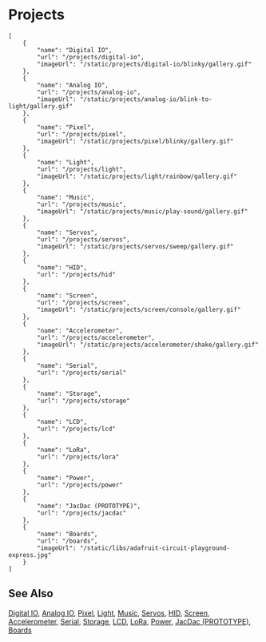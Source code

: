 # Projects

```codecard
[
    {
        "name": "Digital IO",
        "url": "/projects/digital-io",
        "imageUrl": "/static/projects/digital-io/blinky/gallery.gif"
    },
    {
        "name": "Analog IO",
        "url": "/projects/analog-io",
        "imageUrl": "/static/projects/analog-io/blink-to-light/gallery.gif"
    },
    {
        "name": "Pixel",
        "url": "/projects/pixel",
        "imageUrl": "/static/projects/pixel/blinky/gallery.gif"
    },
    {
        "name": "Light",
        "url": "/projects/light",
        "imageUrl": "/static/projects/light/rainbow/gallery.gif"
    },
    {
        "name": "Music",
        "url": "/projects/music",
        "imageUrl": "/static/projects/music/play-sound/gallery.gif"
    },
    {
        "name": "Servos",
        "url": "/projects/servos",
        "imageUrl": "/static/projects/servos/sweep/gallery.gif"
    },
    {
        "name": "HID",
        "url": "/projects/hid"
    },
    {
        "name": "Screen",
        "url": "/projects/screen",
        "imageUrl": "/static/projects/screen/console/gallery.gif"
    },
    {
        "name": "Accelerometer",
        "url": "/projects/accelerometer",
        "imageUrl": "/static/projects/accelerometer/shake/gallery.gif"
    },
    {
        "name": "Serial",
        "url": "/projects/serial"
    },
    {
        "name": "Storage",
        "url": "/projects/storage"
    },
    {
        "name": "LCD",
        "url": "/projects/lcd"
    },
    {
        "name": "LoRa",
        "url": "/projects/lora"
    },
    {
        "name": "Power",
        "url": "/projects/power"
    },
    {
        "name": "JacDac (PROTOTYPE)",
        "url": "/projects/jacdac"
    },
    {
        "name": "Boards",
        "url": "/boards",
        "imageUrl": "/static/libs/adafruit-circuit-playground-express.jpg"
    }
]
```

## See Also

[Digital IO](/projects/digital-io),
[Analog IO](/projects/analog-io),
[Pixel](/projects/pixel),
[Light](/projects/light),
[Music](/projects/music),
[Servos](/projects/servos),
[HID](/projects/hid),
[Screen](/projects/screen),
[Accelerometer](/projects/accelerometer),
[Serial](/projects/serial),
[Storage](/projects/storage),
[LCD](/projects/lcd),
[LoRa](/projects/lora),
[Power](/projects/power),
[JacDac (PROTOTYPE)](/projects/jacdac),
[Boards](/boards)

